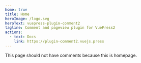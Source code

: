 ```yaml
---
home: true
title: Home
heroImage: /logo.svg
heroText: vuepress-plugin-comment2
tagline: Comment and pageview plugin for VuePress2
actions:
  - text: Docs
    link: https://plugin-comment2.vuejs.press
---
```


This page should not have comments because this is homepage.
